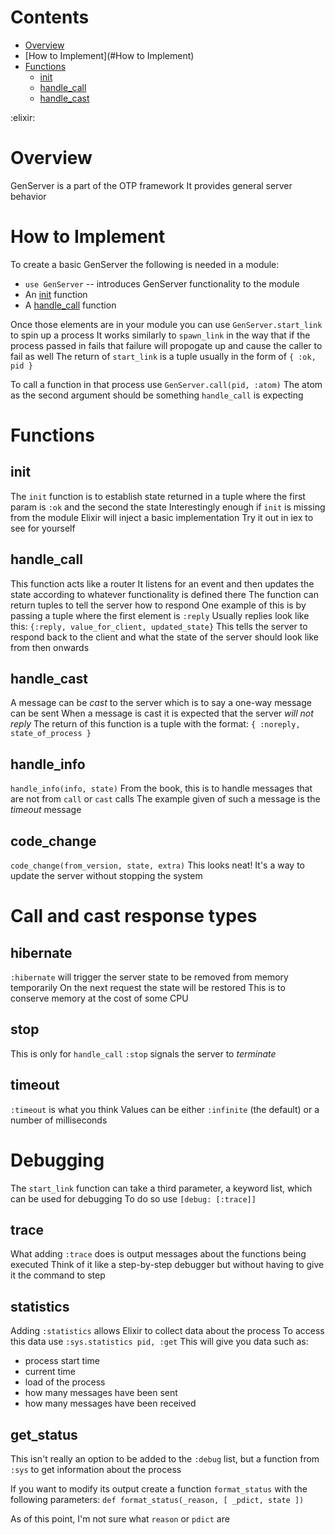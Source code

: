 # Contents
  - [Overview](#Overview)
  - [How to Implement](#How to Implement)
  - [Functions](#Functions)
    - [init](#Functions#init)
    - [handle_call](#Functions#handle_call)
    - [handle_cast](#Functions#handle_cast)

:elixir:

# Overview
GenServer is a part of the OTP framework
It provides general server behavior

# How to Implement
To create a basic GenServer the following is needed in a module:
- `use GenServer` -- introduces GenServer functionality to the module
- An [init](##init) function
- A [handle_call](##handle_call) function

Once those elements are in your module you can use `GenServer.start_link` to spin up a process
It works similarly to `spawn_link` in the way that if the process passed in fails that failure will propogate up and cause the caller to fail as well
The return of `start_link` is a tuple usually in the form of `{ :ok, pid }`

To call a function in that process use `GenServer.call(pid, :atom)`
The atom as the second argument should be something `handle_call` is expecting

# Functions
## init
The `init` function is to establish state returned in a tuple where the first param is `:ok` and the second the state
Interestingly enough if `init` is missing from the module Elixir will inject a basic implementation
Try it out in iex to see for yourself

## handle_call
This function acts like a router
It listens for an event and then updates the state according to whatever functionality is defined there
The function can return tuples to tell the server how to respond
One example of this is by passing a tuple where the first element is `:reply`
Usually replies look like this: `{:reply, value_for_client, updated_state}`
This tells the server to respond back to the client and what the state of the server should look like from then onwards

## handle_cast
A message can be *cast* to the server which is to say a one-way message can be sent
When a message is cast it is expected that the server *will not reply*
The return of this function is a tuple with the format: `{ :noreply, state_of_process }`

## handle_info
`handle_info(info, state)`
From the book, this is to handle messages that are not from `call` or `cast` calls
The example given of such a message is the *timeout* message

## code_change
`code_change(from_version, state, extra)`
This looks neat!
It's a way to update the server without stopping the system


# Call and cast response types
## hibernate
`:hibernate` will trigger the server state to be removed from memory temporarily
On the next request the state will be restored
This is to conserve memory at the cost of some CPU

## stop
This is only for `handle_call`
`:stop` signals the server to *terminate*

## timeout
`:timeout` is what you think
Values can be either `:infinite` (the default) or a number of milliseconds

# Debugging
The `start_link` function can take a third parameter, a keyword list, which can be used for debugging
To do so use `[debug: [:trace]]`

## trace
What adding `:trace` does is output messages about the functions being executed
Think of it like a step-by-step debugger but without having to give it the command to step

## statistics
Adding `:statistics` allows Elixir to collect data about the process
To access this data use `:sys.statistics pid, :get`
This will give you data such as:
- process start time
- current time
- load of the process
- how many messages have been sent
- how many messages have been received

## get_status
This isn't really an option to be added to the `:debug` list, but a function from `:sys` to get information about the process

If you want to modify its output create a function `format_status` with the following parameters:
`def format_status(_reason, [ _pdict, state ])`

As of this point, I'm not sure what `reason` or `pdict` are
